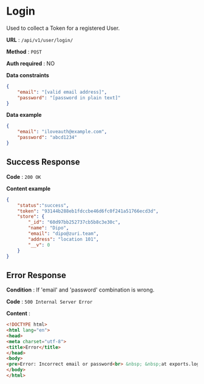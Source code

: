 # Login

Used to collect a Token for a registered User.

**URL** : `/api/v1/user/login/`

**Method** : `POST`

**Auth required** : NO

**Data constraints**

```json
{
    "email": "[valid email address]",
    "password": "[password in plain text]"
}
```

**Data example**

```json
{
    "email": "iloveauth@example.com",
    "password": "abcd1234"
}
```

## Success Response

**Code** : `200 OK`

**Content example**

```json
{
    "status":"success",
    "token": "93144b288eb1fdccbe46d6fc0f241a51766ecd3d",
    "store": {
        "_id": "60d97bb252737cb5b8c3e30c",
        "name": "Dipo",
        "email": "dipo@zuri.team",
        "address": "location 101",
        "__v": 0
    }
}
```

## Error Response

**Condition** : If 'email' and 'password' combination is wrong.

**Code** : `500 Internal Server Error`

**Content** :

```html
<!DOCTYPE html>
<html lang="en">
<head>
<meta charset="utf-8">
<title>Error</title>
</head>
<body>
<pre>Error: Incorrect email or password<br> &nbsp; &nbsp;at exports.login</pre>
</body>
</html>
```
